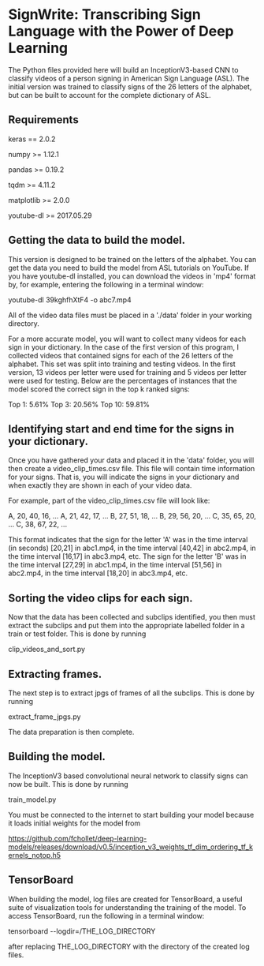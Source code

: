 # SignWrite: Transcribing Sign Language with the Power of Deep Learning

The Python files provided here will build an InceptionV3-based CNN to classify videos of a person signing in American Sign Language (ASL). The initial version was trained to classify signs of the 26 letters of the alphabet, but can be built to account for the complete dictionary of ASL.


## Requirements

keras == 2.0.2

numpy >= 1.12.1

pandas >= 0.19.2

tqdm >= 4.11.2

matplotlib >= 2.0.0

youtube-dl >= 2017.05.29


## Getting the data to build the model.

This version is designed to be trained on the letters of the alphabet. You can get the data you need to build the model from ASL tutorials on YouTube. If you have youtube-dl installed, you can download the videos in 'mp4' format by, for example, entering the following in a terminal window:

youtube-dl 39kghfhXtF4 -o abc7.mp4

All of the video data files must be placed in a './data' folder in your working directory.

For a more accurate model, you will want to collect many videos for each sign in your dictionary. In the case of the first version of this program, I collected videos that contained signs for each of the 26 letters of the alphabet. This set was split into training and testing videos. In the first version, 13 videos per letter were used for training and 5 videos per letter were used for testing. Below are the percentages of instances that the model scored the correct sign in the top k ranked signs:

Top  1:  5.61%
Top  3: 20.56%
Top 10: 59.81%


## Identifying start and end time for the signs in your dictionary.

Once you have gathered your data and placed it in the 'data' folder, you will then create a video_clip_times.csv file. This file will contain time information for your signs. That is, you will indicate the signs in your dictionary and when exactly they are shown in each of your video data.

For example, part of the video_clip_times.csv file will look like:

A, 20, 40, 16, ...
A, 21, 42, 17, ...
B, 27, 51, 18, ...
B, 29, 56, 20, ...
C, 35, 65, 20, ...
C, 38, 67, 22, ...

This format indicates that the sign for the letter 'A' was in the time interval (in seconds) [20,21] in abc1.mp4, in the time interval [40,42] in abc2.mp4, in the time interval [16,17] in abc3.mp4, etc. The sign for the letter 'B' was in the time interval [27,29] in abc1.mp4, in the time interval [51,56] in abc2.mp4, in the time interval [18,20] in abc3.mp4, etc.


## Sorting the video clips for each sign.

Now that the data has been collected and subclips identified, you then must extract the subclips and put them into the appropriate labelled folder in a train or test folder. This is done by running 

clip_videos_and_sort.py


## Extracting frames.

The next step is to extract jpgs of frames of all the subclips. This is done by running

extract_frame_jpgs.py

The data preparation is then complete.


## Building the model.

The InceptionV3 based convolutional neural network to classify signs can now be built. This is done by running

train_model.py

You must be connected to the internet to start building your model because it loads initial weights for the model from

https://github.com/fchollet/deep-learning-models/releases/download/v0.5/inception_v3_weights_tf_dim_ordering_tf_kernels_notop.h5


## TensorBoard

When building the model, log files are created for TensorBoard, a useful suite of visualization tools for understanding the training of the model. To access TensorBoard, run the following in a terminal window:

tensorboard --logdir=/THE_LOG_DIRECTORY

after replacing THE_LOG_DIRECTORY with the directory of the created log files.

